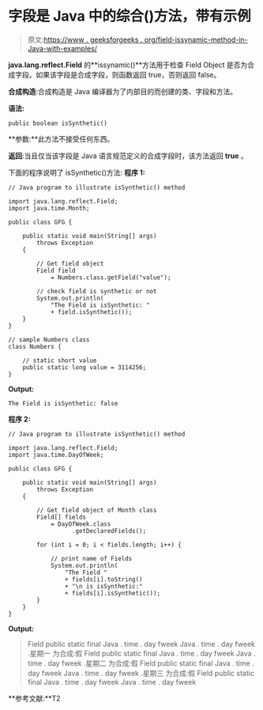 # 字段是 Java 中的综合()方法，带有示例

> 原文:[https://www . geeksforgeeks . org/field-issynamic-method-in-Java-with-examples/](https://www.geeksforgeeks.org/field-issynthetic-method-in-java-with-examples/)

**java.lang.reflect.Field** 的**issynamic()**方法用于检查 Field Object 是否为合成字段。如果该字段是合成字段，则函数返回 true，否则返回 false。

**合成构造**:合成构造是 Java 编译器为了内部目的而创建的类、字段和方法。

**语法:**

```
public boolean isSynthetic()

```

**参数:**此方法不接受任何东西。

**返回**:当且仅当该字段是 Java 语言规范定义的合成字段时，该方法返回 **true** 。

下面的程序说明了 isSynthetic()方法:
**程序 1:**

```
// Java program to illustrate isSynthetic() method

import java.lang.reflect.Field;
import java.time.Month;

public class GFG {

    public static void main(String[] args)
        throws Exception
    {

        // Get field object
        Field field
            = Numbers.class.getField("value");

        // check field is synthetic or not
        System.out.println(
            "The Field is isSynthetic: "
            + field.isSynthetic());
    }
}

// sample Numbers class
class Numbers {

    // static short value
    public static long value = 3114256;
}
```

**Output:**

```
The Field is isSynthetic: false

```

**程序 2:**

```
// Java program to illustrate isSynthetic() method

import java.lang.reflect.Field;
import java.time.DayOfWeek;

public class GFG {

    public static void main(String[] args)
        throws Exception
    {

        // Get field object of Month class
        Field[] fields
            = DayOfWeek.class
                  .getDeclaredFields();

        for (int i = 0; i < fields.length; i++) {

            // print name of Fields
            System.out.println(
                "The Field "
                + fields[i].toString()
                + "\n is isSynthetic:"
                + fields[i].isSynthetic());
        }
    }
}
```

**Output:**

> Field public static final Java . time . day fweek Java . time . day fweek .星期一
> 为合成:假
> Field public static final Java . time . day fweek Java . time . day fweek .星期二
> 为合成:假
> Field public static final Java . time . day fweek Java . time . day fweek .星期三
> 为合成:假
> Field public static final Java . time . day fweek Java . time . day fweek

**参考文献:**T2